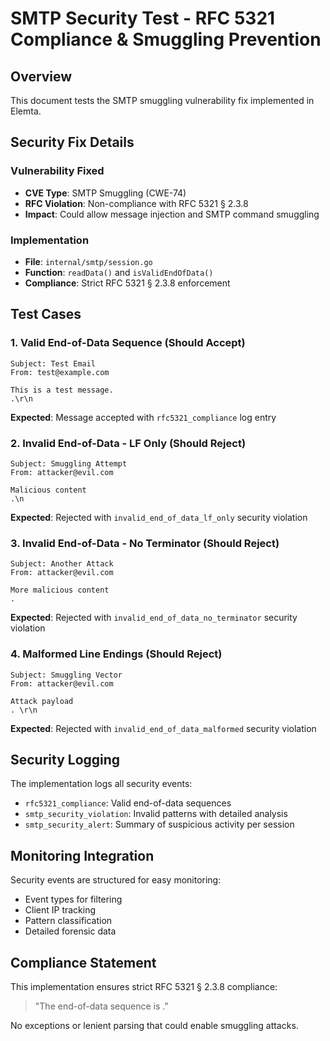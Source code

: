 # SMTP Security Test - RFC 5321 Compliance & Smuggling Prevention

## Overview
This document tests the SMTP smuggling vulnerability fix implemented in Elemta.

## Security Fix Details

### Vulnerability Fixed
- **CVE Type**: SMTP Smuggling (CWE-74)
- **RFC Violation**: Non-compliance with RFC 5321 § 2.3.8
- **Impact**: Could allow message injection and SMTP command smuggling

### Implementation
- **File**: `internal/smtp/session.go`
- **Function**: `readData()` and `isValidEndOfData()`
- **Compliance**: Strict RFC 5321 § 2.3.8 enforcement

## Test Cases

### 1. Valid End-of-Data Sequence (Should Accept)
```
Subject: Test Email
From: test@example.com

This is a test message.
.\r\n
```
**Expected**: Message accepted with `rfc5321_compliance` log entry

### 2. Invalid End-of-Data - LF Only (Should Reject)
```
Subject: Smuggling Attempt
From: attacker@evil.com

Malicious content
.\n
```
**Expected**: Rejected with `invalid_end_of_data_lf_only` security violation

### 3. Invalid End-of-Data - No Terminator (Should Reject)
```
Subject: Another Attack
From: attacker@evil.com

More malicious content
.
```
**Expected**: Rejected with `invalid_end_of_data_no_terminator` security violation

### 4. Malformed Line Endings (Should Reject)
```
Subject: Smuggling Vector
From: attacker@evil.com

Attack payload
. \r\n
```
**Expected**: Rejected with `invalid_end_of_data_malformed` security violation

## Security Logging

The implementation logs all security events:

- `rfc5321_compliance`: Valid end-of-data sequences
- `smtp_security_violation`: Invalid patterns with detailed analysis
- `smtp_security_alert`: Summary of suspicious activity per session

## Monitoring Integration

Security events are structured for easy monitoring:
- Event types for filtering
- Client IP tracking
- Pattern classification
- Detailed forensic data

## Compliance Statement

This implementation ensures strict RFC 5321 § 2.3.8 compliance:
> "The end-of-data sequence is <CRLF>.<CRLF>"

No exceptions or lenient parsing that could enable smuggling attacks.
